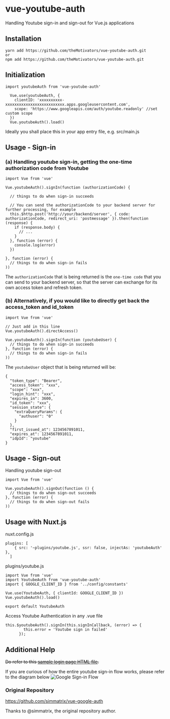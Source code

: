 # vue-youtube-auth
Handling Youtube sign-in and sign-out for Vue.js applications

## Installation
```
yarn add https://github.com/theMotivators/vue-youtube-auth.git
or
npm add https://github.com/theMotivators/vue-youtube-auth.git
```

## Initialization
```
import youtubeAuth from 'vue-youtube-auth'

  Vue.use(youtubeAuth, { 
    clientID: 'xxxxxxxxxx-xxxxxxxxxxxxxxxxxxxxxxxxxx.apps.googleusercontent.com', 
    scope: 'https://www.googleapis.com/auth/youtube.readonly' //set custom scope
  })
  Vue.youtubeAuth().load()
```
Ideally you shall place this in your app entry file, e.g. src/main.js

## Usage - Sign-in
### (a) Handling youtube sign-in, getting the one-time authorization code from Youtube
```
import Vue from 'vue'

Vue.youtubeAuth().signIn(function (authorizationCode) { 

  // things to do when sign-in succeeds
  
  // You can send the authorizationCode to your backend server for further processing, for example
  this.$http.post('http://your/backend/server', { code: authorizationCode, redirect_uri: 'postmessage' }).then(function (response) {
    if (response.body) {
      // ...
    }
  }, function (error) {
    console.log(error)
  })
  
}, function (error) {
  // things to do when sign-in fails
))
```

The `authorizationCode` that is being returned is the `one-time code` that you can send to your backend server, so that the server can exchange for its own access token and refresh token.


### (b) Alternatively, if you would like to directly get back the access_token and id_token
```
import Vue from 'vue'

// Just add in this line
Vue.youtubeAuth().directAccess()

Vue.youtubeAuth().signIn(function (youtubeUser) { 
  // things to do when sign-in succeeds
}, function (error) {
  // things to do when sign-in fails
))
```

The `youtubeUser` object that is being returned will be:
```
{
  "token_type": "Bearer",
  "access_token": "xxx",
  "scope": "xxx",
  "login_hint": "xxx",
  "expires_in": 3600,
  "id_token": "xxx",
  "session_state": {
    "extraQueryParams": {
      "authuser": "0"
    }
  },
  "first_issued_at": 1234567891011,
  "expires_at": 1234567891011,
  "idpId": "youtube"
}
```

## Usage - Sign-out
Handling youtube sign-out
```
import Vue from 'vue'

Vue.youtubeAuth().signOut(function () { 
  // things to do when sign-out succeeds
}, function (error) {
  // things to do when sign-out fails
))
```

## Usage with Nuxt.js
nuxt.config.js
```
plugins: [
    { src: '~plugins/youtube.js', ssr: false, injectAs: 'youtubeAuth' },
  ]
```
plugins/youtube.js
```
import Vue from 'vue'
import YoutubeAuth from 'vue-youtube-auth'
import { GOOGLE_CLIENT_ID } from '../config/constants'

Vue.use(YoutubeAuth, { clientId: GOOGLE_CLIENT_ID })
Vue.youtubeAuth().load()

export default YoutubeAuth
```
Access Youtube Authentication in any .vue file
```
this.$youtubeAuth().signIn(this.signInCallback, (error) => {
        this.error = 'Youtube sign in failed'
      });
```

## Additional Help
~~Do refer to this [sample login page HTML file](https://github.com/simmatrix/vue-youtube-auth/blob/master/sample.html).~~

If you are curious of how the entire youtube sign-in flow works, please refer to the diagram below
![Google Sign-in Flow](http://i.imgur.com/BQPXKyT.png)

### Original Repository
https://github.com/simmatrix/vue-google-auth

Thanks to @simmatrix, the original repository author.